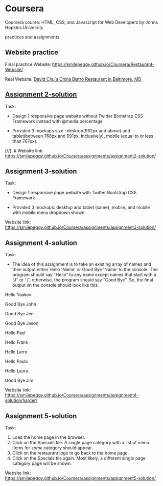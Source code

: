 # Coursera
Coursera course: HTML, CSS, and Javascript for Web Developers by Johns Hopkins University 

practices and assignments

## Website practice 
Final practice Website: https://smilepeggy.github.io/Coursera/Restaurant-Website/

Real Website: [David Chu's China Bistro Restaurant in Baltimore, MD](https://www.davidchuschinabistro.com/#/)


## [Assignment 2-solution](https://smilepeggy.github.io/Coursera/assignments/assignment2-solution/)
Task: 

* Design 1 responsive page website without Twitter Bootstrap CSS Framework instead with @media percentage
 
* Provided 3 mockups size : desktop(992px and above) and tablet(between 768px and 991px, inclusively), mobile (equal to or less than 767px). 

[//]: # Website link: https://smilepeggy.github.io/Coursera/assignments/assignment2-solution/


## Assignment 3-solution
Task: 

* Design 1 responsive page website with Twitter Bootstrap CSS Framework 
 
* Provided 3 mockups: desktop and tablet (same), mobile, and mobile with mobile menu dropdown shown. 

Website link: https://smilepeggy.github.io/Coursera/assignments/assignment3-solution/


## Assignment 4-solution
Task: 

* The idea of this assignment is to take an existing array of names and then output either Hello 'Name' or Good Bye 'Name' to the console.
The program should say "Hello" to any name except names that start with a "J" or "j", otherwise, the program should say "Good Bye". So, the final output
on the console should look like this:

Hello Yaakov

Good Bye John

Good Bye Jen

Good Bye Jason

Hello Paul

Hello Frank

Hello Larry

Hello Paula

Hello Laura

Good Bye Jim

Website link: https://smilepeggy.github.io/Coursera/assignments/assignment4-solution/harder/


## Assignment 5-solution
Task: 
1. Load the home page in the browser.
2. Click on the Specials tile. A single page category with a list of menu items for *some* category should appear.
3. Click on the restaurant logo to go back to the home page.
4. Click on the Specials tile again. Most likely, a different single page category page will be
shown.

Website link: https://smilepeggy.github.io/Coursera/assignments/assignment5-solution/



